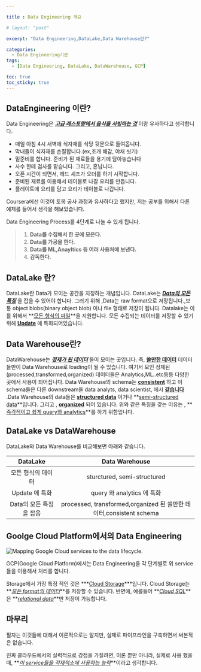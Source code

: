 ```yaml
---

title : Data Engineering 개요

# layout: "post"

excerpt: "Data Engineering,DataLake,Data Warehouse란?"

categories:
  - Data Engineering기본
tags:
  - [Data Engineering, DataLake, DataWarehouse, GCP]

toc: true
toc_sticky: true
---
```



## DataEngineering 이란?

Data Engineering은 ***<u>고급 레스토랑에서 음식을 서빙하는 것</u>*** 이랑 유사하다고 생각합니다. 

- 매일 아침 4시 새벽에 식자재를 식당 뒷문으로 들여옵니다.
- 막내들이 식자재를 손질합니다.(ex,조개 해감, 야채 씻기)
- 밑준비를 합니다. 준비가 된 재료들을 용기에 담아놓습니다
- 사수 한테 검사를 맡습니다. 그리고, 혼납니다.
- 오픈 시간이 되면서, 헤드 셰프가 오더를 하기 시작합니다.
- 준비된 재료를 이용해서 테이블로 나갈 요리를 만듭니다.
- 플레이트에 요리를 담고 요리가 테이블로 나갑니다.

Coursera에선 이것이 토목 공사 과정과 유사하다고 했지만, 저는 공부를 위해서 다른 예제를 들어서 생각을 해보았습니다.

Data Engineering Process를 4단계로 나눌 수 있게 됩니다.

> 1. **Data를 수집해서 한 곳에 모은다.**
> 2. **Data를 가공을 한다.**
> 3. **Data를 ML,Anayltics 등 여러 사용처에 보낸다.**
> 4. **감독한다.**



## DataLake 란?

DataLake란 Data가 모이는 공간을 지칭하는 개념입니다. DataLake는 ***<u>Data의 모든 특징</u>*** 을 잡을 수 있어야 합니다. 그러기 위해 ,Data는 raw format으로 저장됩니다.,보통 object blobs(binary object blob) 이나 file 형태로 저장이 됩니다. Datalake는 이를 위해서 **<u>모든 형식의 파일</u>**을 지원합니다. 모든 수집되는 데이터를 저장할 수 있기 위해 **<u>Update</u>** 에 특화되어있습니다.



## Data Warehouse란?

DataWarehouse는 ***<u>정제가 된 데이터</u>***  들이 모이는 곳입니다. 즉, **<u>쓸만한 데이터</u>** 데이터들만이 Data Warehouse로 loading이 될 수 있습니다.  여기서 모인 정제된(processed,transformed,organized) 데이터들은 Analytics,ML..etc등등 다양한 곳에서 사용이 되어집니다. Data Warehouse의 schema는 **<u>consistent</u>** 하고 이 schema들은 다른 downstream들 data analyts, data scientist, 에서 **<u>같습니다</u>** .Data Warehouse의 data들은 **<u>structured data</u>** 이거나 **<u>semi-structured data</u>**입니다. 그리고 , **<u>organized</u>** 되어 있습니다. 위와 같은 특징을 갖는 이유는 , **<u>즉각적이고 쉽게 query와 analytics</u>**를 하기 위함입니다.



## DataLake vs DataWarehouse

DataLake와 Data Warehouse를 비교해보면 아래와 같습니다.

|        DataLake         |                        Data Warehouse                        |
| :---------------------: | :----------------------------------------------------------: |
|   모든 형식의 데이터    |                 sturctured, semi-structured                  |
|     Update 에 특화      |                  query 와 analytics 에 특화                  |
| Data의 모든 특징을 잡음 | processed, transformed,organized 된 쓸만한 데이터,consistent schema |

## Goolge Cloud Platform에서의 Data Engineering

![Mapping Google Cloud services to the data lifecycle.](https://cloud.google.com/architecture/images/data-lifecycle-1.svg)

GCP(Google Cloud Platform)에서는 Data Engineering을 각 단계별로 위 service들을 이용해서 처리를 합니다.

Storage에서 가장 특징 적인 것은 ***<u>Cloud Storage</u>***입니다. Cloud Storage는 **<u>*모든 format의 데이터*</u>**를 저장할 수 있습니다. 반면에, 예를들어 **<u>*Cloud SQL*</u>**은 **<u>*relational data*</u>**만 저장이 가능합니다. 

## 마무리

 필자는 이것들에 대해서 이론적으로는 알지만, 실제로 파이프라인을 구축하면서 써본적은 없습니다. 

진짜 클라우드에서의 실력적으로 강점을 가질려면, 이론 뿐만 아니라, 실제로 사용 했을때, **<u>*이 service들을 적재적소에 사용하는 능력*</u>**이라고 생각합니다.
